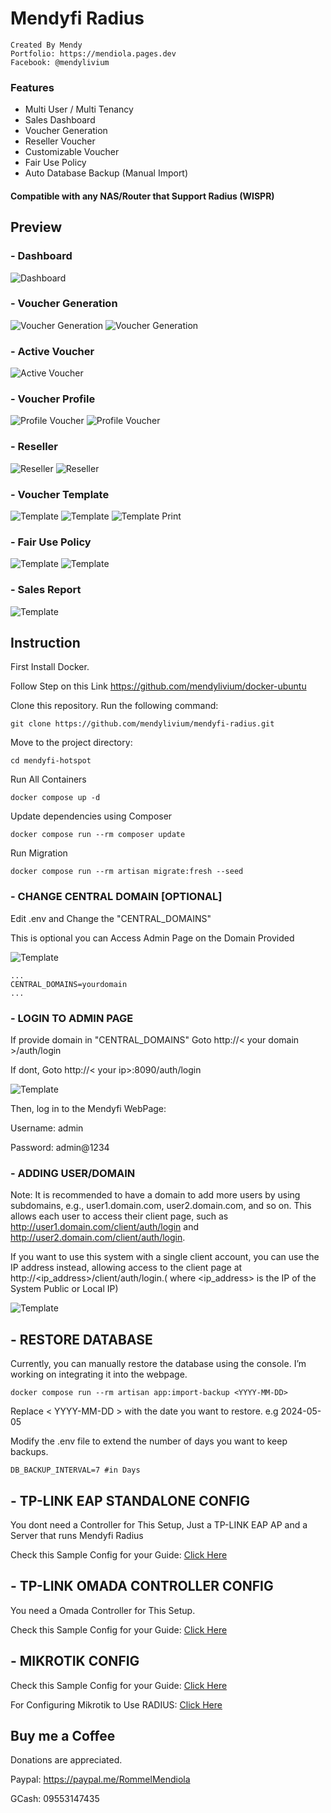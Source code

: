 # **Mendyfi Radius** #

    Created By Mendy
    Portfolio: https://mendiola.pages.dev
    Facebook: @mendylivium

### **Features**
- Multi User / Multi Tenancy
- Sales Dashboard
- Voucher Generation
- Reseller Voucher
- Customizable Voucher
- Fair Use Policy   
- Auto Database Backup (Manual Import)

#### **Compatible with any NAS/Router that Support Radius (WISPR)**

## **Preview**
### - **Dashboard**
![Dashboard](preview/dashboard.png)

### - **Voucher Generation**
![Voucher Generation](preview/generation.png)
![Voucher Generation](preview/generation-1.png)

### - **Active Voucher**
![Active Voucher](preview/active.png)

### - **Voucher Profile**
![Profile Voucher](preview/profile.png)
![Profile Voucher](preview/profile-1.png)

### - **Reseller**
![Reseller](preview/reseller.png)
![Reseller](preview/reseller-1.png)

### - **Voucher Template**
![Template](preview/template.png)
![Template](preview/template-1.png)
![Template Print](preview/print.png)

### - **Fair Use Policy**
![Template](preview/fup.png)
![Template](preview/fup-1.png)

### - **Sales Report**
![Template](preview/sales.png)

## **Instruction** ##

First Install Docker.

Follow Step on this Link
https://github.com/mendylivium/docker-ubuntu


Clone this repository. Run the following command:
```
git clone https://github.com/mendylivium/mendyfi-radius.git
```

Move to the project directory:
```
cd mendyfi-hotspot
```

Run All Containers
```
docker compose up -d
```


Update dependencies using Composer
```
docker compose run --rm composer update
```

Run Migration
```
docker compose run --rm artisan migrate:fresh --seed
```

### - **CHANGE CENTRAL DOMAIN [OPTIONAL]**

Edit .env and Change the "CENTRAL_DOMAINS"

This is optional you can Access Admin Page on the Domain Provided

![Template](preview/central_domains.png)

```
...
CENTRAL_DOMAINS=yourdomain
...
```

### - **LOGIN TO ADMIN PAGE**
If provide domain in "CENTRAL_DOMAINS"
Goto http://< your domain >/auth/login

If dont,
Goto http://< your ip>:8090/auth/login

![Template](preview/admin_login.png)

Then, log in to the Mendyfi WebPage:

Username: admin

Password: admin@1234

### - **ADDING USER/DOMAIN**

Note: It is recommended to have a domain to add more users by using subdomains, e.g., user1.domain.com, user2.domain.com, and so on. This allows each user to access their client page, such as http://user1.domain.com/client/auth/login and http://user2.domain.com/client/auth/login.

If you want to use this system with a single client account, you can use the IP address instead, allowing access to the client page at http://<ip_address>/client/auth/login.( where <ip_address> is the IP of the System Public or Local IP)

![Template](preview/admin_add_domain.png)


## - **RESTORE DATABASE**

Currently, you can manually restore the database using the console. I’m working on integrating it into the webpage.

```
docker compose run --rm artisan app:import-backup <YYYY-MM-DD>
```
Replace < YYYY-MM-DD > with the date you want to restore. e.g 2024-05-05

Modify the .env file to extend the number of days you want to keep backups.
```
DB_BACKUP_INTERVAL=7 #in Days
```

## - **TP-LINK EAP STANDALONE CONFIG**

You dont need a Controller for This Setup, Just a TP-LINK EAP AP and a Server that runs Mendyfi Radius

Check this Sample Config for your Guide: [Click Here](preview/tp-link.pdf)

## - **TP-LINK OMADA CONTROLLER CONFIG**

You need a Omada Controller for This Setup.

Check this Sample Config for your Guide: [Click Here](preview/omada.pdf)

## - **MIKROTIK CONFIG**

Check this Sample Config for your Guide: [Click Here](preview/mikrotik.pdf)

For Configuring Mikrotik to Use RADIUS: [Click Here](https://youtu.be/rgbyYfFOg6o?t=374)

## Buy me a Coffee

Donations are appreciated.

Paypal: https://paypal.me/RommelMendiola

GCash: 09553147435


